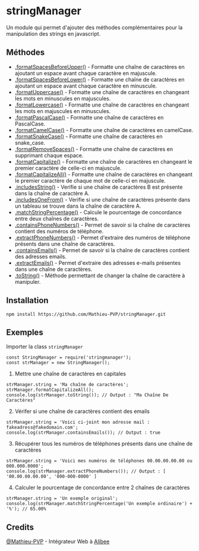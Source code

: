 # stringManager
Un module qui permet d'ajouter des méthodes complémentaires pour la manipulation des strings en javascript.

## Méthodes
- [<stringManager>.formatSpacesBeforeUpper()](https://github.com/Mathieu-PVP/stringManager/blob/main/lib/stringManager.js#L18) - Formatte une chaîne de caractères en ajoutant un espace avant chaque caractère en majuscule.
- [<stringManager>.formatSpacesBeforeLower()](https://github.com/Mathieu-PVP/stringManager/blob/main/lib/stringManager.js#L28) - Formatte une chaîne de caractères en ajoutant un espace avant chaque caractère en minuscule.
- [<stringManager>.formatUppercase()](https://github.com/Mathieu-PVP/stringManager/blob/main/lib/stringManager.js#L38) - Formatte une chaîne de caractères en changeant les mots en minuscules en majuscules.
- [<stringManager>.formatLowercase()](https://github.com/Mathieu-PVP/stringManager/blob/main/lib/stringManager.js#L48) - Formatte une chaîne de caractères en changeant les mots en majuscules en minuscules.
- [<stringManager>.formatPascalCase()](https://github.com/Mathieu-PVP/stringManager/blob/main/lib/stringManager.js#L58) - Formatte une chaîne de caractères en PascalCase.
- [<stringManager>.formatCamelCase()](https://github.com/Mathieu-PVP/stringManager/blob/main/lib/stringManager.js#L71) - Formatte une chaîne de caractères en camelCase.
- [<stringManager>.formatSnakeCase()](https://github.com/Mathieu-PVP/stringManager/blob/main/lib/stringManager.js#L84) - Formatte une chaîne de caractères en snake_case.
- [<stringManager>.formatRemoveSpaces()](https://github.com/Mathieu-PVP/stringManager/blob/main/lib/stringManager.js#L94) - Formatte une chaîne de caractères en supprimant chaque espace.
- [<stringManager>.formatCapitalize()](https://github.com/Mathieu-PVP/stringManager/blob/main/lib/stringManager.js#L104) - Formatte une chaîne de caractères en changeant le premier caractère de celle-ci en majuscule.
- [<stringManager>.formatCapitalizeAll()](https://github.com/Mathieu-PVP/stringManager/blob/main/lib/stringManager.js#L114) - Formatte une chaîne de caractères en changeant le premier caractère de chaque mot de celle-ci en majuscule.
- [<stringManager>.includesString()](https://github.com/Mathieu-PVP/stringManager/blob/main/lib/stringManager.js#L128) - Verifie si une chaîne de caractères B est présente dans la chaîne de caractère A.
- [<stringManager>.includesOneFrom()](https://github.com/Mathieu-PVP/stringManager/blob/main/lib/stringManager.js#L142) - Verifie si une chaîne de caractères présente dans un tableau se trouve dans la chaîne de caractère A.
- [<stringManager>.matchStringPercentage()](https://github.com/Mathieu-PVP/stringManager/blob/main/lib/stringManager.js#L155) - Calcule le pourcentage de concordance entre deux chaînes de caractères.
- [<stringManager>.containsPhoneNumbers()](https://github.com/Mathieu-PVP/stringManager/blob/main/lib/stringManager.js#L177) - Permet de savoir si la chaîne de caractères contient des numéros de téléphone.
- [<stringManager>.extractPhoneNumbers()](https://github.com/Mathieu-PVP/stringManager/blob/main/lib/stringManager.js#L187) - Permet d'extraire des numéros de téléphone présents dans une chaîne de caractères.
- [<stringManager>.containsEmails()](https://github.com/Mathieu-PVP/stringManager/blob/main/lib/stringManager.js#L197) - Permet de savoir si la chaîne de caractères contient des adresses emails.
- [<stringManager>.extractEmails()](https://github.com/Mathieu-PVP/stringManager/blob/main/lib/stringManager.js#L207) - Permet d'extraire des adresses e-mails présentes dans une chaîne de caractères.
- [<stringManager>.toString()](https://github.com/Mathieu-PVP/stringManager/blob/main/lib/stringManager.js#L226) - Méthode permettant de changer la chaîne de caractère à manipuler.

## Installation
```
npm install https://github.com/Mathieu-PVP/stringManager.git
```
## Exemples
Importer la class `stringManager`
```JS
const StringManager = require('stringmanager');
const strManager = new StringManager();
```

1) Mettre une chaîne de caractères en capitales
```JS
strManager.string = 'Ma chaîne de caractères';
strManager.formatCapitalizeAll();
console.log(strManager.toString()); // Output : "Ma Chaîne De Caractères"
```
2) Vérifer si une chaîne de caractères contient des emails
```JS
strManager.string = 'Voici ci-joint mon adresse mail : fakeadress@fakedomain.com';
console.log(strManager.containsEmails()); // Output : true
```
3) Récupérer tous les numéros de téléphones présents dans une chaîne de caractères
```JS
strManager.string = 'Voici mes numéros de téléphones 00.00.00.00.00 ou 000.000.0000';
console.log(strManager.extractPhoneNumbers()); // Output : [ '00.00.00.00.00', '000-000-0000' ]
```

4) Calculer le pourcentage de concordance entre 2 chaînes de caractères
```JS
strManager.string = 'Un exemple original';
console.log(strManager.matchStringPercentage('Un exemple ordinaire') + '%'); // 65.00%
```

## Credits
[@Mathieu-PVP](https://github.com/Mathieu-PVP/) - Intégrateur Web à [Alibee](https://alibee.fr)